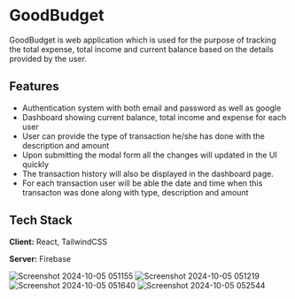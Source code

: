# GoodBudget

GoodBudget is web application which is used for the purpose of tracking the total expense, total income and current balance based on the details provided by the user.

## Features

- Authentication system with both email and password as well as google
- Dashboard showing current balance, total income and expense for each user
- User can provide the type of transaction he/she has done with the description and amount
- Upon submitting the modal form all the changes will updated in the UI quickly
- The transaction history will also be displayed in the dashboard page.
- For each transaction user will be able the date and time when this transacton was done along with type, description and amount

## Tech Stack

**Client:** React, TailwindCSS

**Server:** Firebase

![Screenshot 2024-10-05 051155](https://github.com/user-attachments/assets/7c6ec692-f833-409f-a702-21c72e27ca29)
![Screenshot 2024-10-05 051219](https://github.com/user-attachments/assets/e1f24da9-f867-4f4a-98af-963fcb6d7b55)
![Screenshot 2024-10-05 051640](https://github.com/user-attachments/assets/648edbc8-f83c-4878-a8b6-d51e4ce0f77d)
![Screenshot 2024-10-05 052544](https://github.com/user-attachments/assets/f5fef438-e600-45ed-ae1c-7daf1f7398df)

